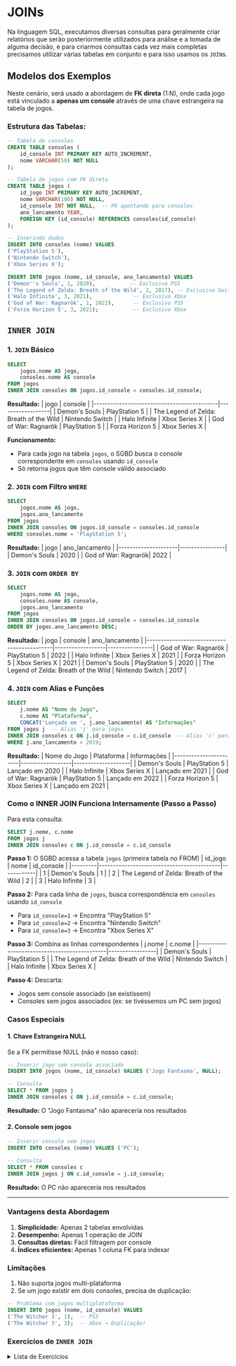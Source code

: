 # JOINs

Na linguagem SQL, executamos diversas consultas para geralmente criar relatórios que serão posteriormente utilizados para análise e a tomada de alguma decisão, e para criarmos consultas cada vez mais completas precisamos utilizar várias tabelas em conjunto e para isso usamos os `JOIN`s.

## Modelos dos Exemplos

Neste cenário, será usado a abordagem de **FK direta** (1:N), onde cada jogo está vinculado a **apenas um console** através de uma chave estrangeira na tabela de jogos.

### Estrutura das Tabelas:
```sql
-- Tabela de consoles
CREATE TABLE consoles (
    id_console INT PRIMARY KEY AUTO_INCREMENT,
    nome VARCHAR(50) NOT NULL
);

-- Tabela de jogos com FK direta
CREATE TABLE jogos (
    id_jogo INT PRIMARY KEY AUTO_INCREMENT,
    nome VARCHAR(100) NOT NULL,
    id_console INT NOT NULL,  -- FK apontando para consoles
    ano_lancamento YEAR,
    FOREIGN KEY (id_console) REFERENCES consoles(id_console)
);

-- Inserindo dados
INSERT INTO consoles (nome) VALUES
('PlayStation 5'),
('Nintendo Switch'),
('Xbox Series X');

INSERT INTO jogos (nome, id_console, ano_lancamento) VALUES
('Demon''s Souls', 1, 2020),           -- Exclusivo PS5
('The Legend of Zelda: Breath of the Wild', 2, 2017), -- Exclusivo Switch
('Halo Infinite', 3, 2021),             -- Exclusivo Xbox
('God of War: Ragnarök', 1, 2022),      -- Exclusivo PS5
('Forza Horizon 5', 3, 2021);           -- Exclusivo Xbox
```

## `INNER JOIN`

### 1. `JOIN` Básico
```sql
SELECT
    jogos.nome AS jogo,
    consoles.nome AS console
FROM jogos
INNER JOIN consoles ON jogos.id_console = consoles.id_console;
```

**Resultado:**
| jogo                                       | console          |
|--------------------------------------------|------------------|
| Demon's Souls                              | PlayStation 5    |
| The Legend of Zelda: Breath of the Wild    | Nintendo Switch  |
| Halo Infinite                              | Xbox Series X    |
| God of War: Ragnarök                       | PlayStation 5    |
| Forza Horizon 5                            | Xbox Series X    |

**Funcionamento:**
- Para cada jogo na tabela `jogos`, o SGBD busca o console correspondente em `consoles` usando `id_console`
- Só retorna jogos que têm console válido associado


### 2. `JOIN` com Filtro `WHERE`
```sql
SELECT
    jogos.nome AS jogo,
    jogos.ano_lancamento
FROM jogos
INNER JOIN consoles ON jogos.id_console = consoles.id_console
WHERE consoles.nome = 'PlayStation 5';
```

**Resultado:**
| jogo                | ano_lancamento |
|---------------------|----------------|
| Demon's Souls       | 2020           |
| God of War: Ragnarök| 2022           |

### 3. `JOIN` com `ORDER BY`
```sql
SELECT
    jogos.nome AS jogo,
    consoles.nome AS console,
    jogos.ano_lancamento
FROM jogos
INNER JOIN consoles ON jogos.id_console = consoles.id_console
ORDER BY jogos.ano_lancamento DESC;
```

**Resultado:**
| jogo                                       | console          | ano_lancamento |
|--------------------------------------------|------------------|----------------|
| God of War: Ragnarök                       | PlayStation 5    | 2022           |
| Halo Infinite                              | Xbox Series X    | 2021           |
| Forza Horizon 5                            | Xbox Series X    | 2021           |
| Demon's Souls                              | PlayStation 5    | 2020           |
| The Legend of Zelda: Breath of the Wild    | Nintendo Switch  | 2017           |

### 4. `JOIN` com Alias e Funções
```sql
SELECT
    j.nome AS "Nome do Jogo",
    c.nome AS "Plataforma",
    CONCAT('Lançado em ', j.ano_lancamento) AS "Informações"
FROM jogos j  -- Alias 'j' para jogos
INNER JOIN consoles c ON j.id_console = c.id_console  -- Alias 'c' para consoles
WHERE j.ano_lancamento > 2019;
```

**Resultado:**
| Nome do Jogo          | Plataforma       | Informações        |
|-----------------------|------------------|--------------------|
| Demon's Souls         | PlayStation 5    | Lançado em 2020    |
| Halo Infinite         | Xbox Series X    | Lançado em 2021    |
| God of War: Ragnarök  | PlayStation 5    | Lançado em 2022    |
| Forza Horizon 5       | Xbox Series X    | Lançado em 2021    |

### Como o INNER JOIN Funciona Internamente (Passo a Passo)

Para esta consulta:
```sql
SELECT j.nome, c.nome
FROM jogos j
INNER JOIN consoles c ON j.id_console = c.id_console
```

**Passo 1:** O SGBD acessa a tabela `jogos` (primeira tabela no FROM)
| id_jogo | nome                                      | id_console |
|---------|-------------------------------------------|------------|
| 1       | Demon's Souls                             | 1          |
| 2       | The Legend of Zelda: Breath of the Wild   | 2          |
| 3       | Halo Infinite                             | 3          |

**Passo 2:** Para cada linha de `jogos`, busca correspondência em `consoles` usando `id_console`
- Para `id_console=1` → Encontra "PlayStation 5"
- Para `id_console=2` → Encontra "Nintendo Switch"
- Para `id_console=3` → Encontra "Xbox Series X"

**Passo 3:** Combina as linhas correspondentes
| j.nome                                      | c.nome          |
|---------------------------------------------|-----------------|
| Demon's Souls                               | PlayStation 5   |
| The Legend of Zelda: Breath of the Wild     | Nintendo Switch |
| Halo Infinite                               | Xbox Series X   |

**Passo 4:** Descarta:
- Jogos sem console associado (se existissem)
- Consoles sem jogos associados (ex: se tivéssemos um PC sem jogos)

### Casos Especiais

#### 1. Chave Estrangeira NULL
Se a FK permitisse NULL (não é nosso caso):
```sql
-- Inserir jogo sem console associado
INSERT INTO jogos (nome, id_console) VALUES ('Jogo Fantasma', NULL);

-- Consulta
SELECT * FROM jogos j
INNER JOIN consoles c ON j.id_console = c.id_console;
```
**Resultado:** O "Jogo Fantasma" não apareceria nos resultados

#### 2. Console sem jogos
```sql
-- Inserir console sem jogos
INSERT INTO consoles (nome) VALUES ('PC');

-- Consulta
SELECT * FROM consoles c
INNER JOIN jogos j ON c.id_console = j.id_console;
```
**Resultado:** O PC não apareceria nos resultados

---

### Vantagens desta Abordagem
1. **Simplicidade:** Apenas 2 tabelas envolvidas
2. **Desempenho:** Apenas 1 operação de JOIN
3. **Consultas diretas:** Fácil filtragem por console
4. **Índices eficientes:** Apenas 1 coluna FK para indexar

### Limitações
1. Não suporta jogos multi-plataforma
2. Se um jogo existir em dois consoles, precisa de duplicação:
```sql
-- Problema com jogos multiplataforma
INSERT INTO jogos (nome, id_console) VALUES
('The Witcher 3', 1),  -- PS5
('The Witcher 3', 3);  -- Xbox → Duplicação!
```

### Exercícios de `INNER JOIN`

<details>
<summary>Lista de Exercícios</summary>

1. Liste o nome do jogo e o nome da franquia correspondente para todos os jogos que possuem franquia associada.
   *(Relacionamento: jogos.id_franquia → franquias.id)*

2. Mostre o nome do jogo junto com o nome do gênero primário para jogos lançados após 2020.
   *(Relacionamento: jogos.id_genero1 → generos.id)*

3. Exiba o nome do jogo, o nome da plataforma e o nome da publicadora para jogos com nota Metascore acima de 90.
   *(Dois JOINs: plataformas + publicadoras)*

4. Liste todos os jogos com seu gênero secundário (se existir), mostrando nome do jogo e nome do gênero.
   *(Relacionamento: jogos.id_genero2 → generos.id)*

5. Mostre nome do jogo, nome da plataforma e data de lançamento para jogos da plataforma "PlayStation 5" ordenados por data.
   *(Relacionamento: jogos.id_plataforma → plataformas.id)*

6. Liste jogos com sua publicadora e franquia, mostrando todos os campos, apenas para jogos com nota IGN maior que 9.0.
   *(Três JOINs: publicadoras + franquias)*

7. Exiba o nome do jogo, nome da publicadora e ano de lançamento para jogos da publicadora "Nintendo" lançados antes de 2010.
   *(Relacionamento: jogos.id_publicadora → publicadoras.id)*

8. Mostre todos os jogos do gênero primário "RPG" com seu nome e data de lançamento, ordenados por nota Metascore decrescente.
   *(Relacionamento: jogos.id_genero1 → generos.id)*

9. Liste nome do jogo, nome do gênero primário e nome do gênero secundário para jogos que possuem ambos os gêneros definidos.
   *(Dois JOINs com a mesma tabela generos)*

10. Exiba jogos multiplayer (4+ jogadores) mostrando nome do jogo, nome da plataforma e quantidade de jogadores.
    *(Relacionamento: jogos.id_plataforma → plataformas.id)*

11. Mostre nome do jogo, nome da franquia e nota IGN para jogos da franquia "The Legend of Zelda".
    *(Relacionamento: jogos.id_franquia → franquias.id)*

12. Liste jogos sem franquia associada, mostrando nome do jogo, gênero primário e plataforma.
    *(Dois JOINs: generos + plataformas)*

13. Exiba o nome do jogo, nome da publicadora e diferença em anos entre data de lançamento e hoje.
    *(Relacionamento: jogos.id_publicadora → publicadoras.id)*

14. Mostre os 10 jogos mais recentes da plataforma "PC" com seu nome e data de lançamento.
    *(Relacionamento: jogos.id_plataforma → plataformas.id)*

15. Liste jogos com mesmo gênero primário e secundário, mostrando nome do jogo e nome do gênero.
    *(Self-join implícito com generos)*

16. Exiba nome do jogo, nome da plataforma e nome da publicadora para jogos onde publicadora e plataforma têm o mesmo nome (ex: Nintendo).
    *(Dois JOINs com condição adicional)*

17. Mostre jogos com nota Metascore e nota IGN, exibindo nome do jogo, nome da franquia e diferença entre as notas.
    *(Relacionamento: jogos.id_franquia → franquias.id)*

18. Liste jogos do gênero secundário "Ação" com nome do jogo, nome do gênero primário e plataforma.
    *(Dois JOINs: generos para gênero1 + generos para gênero2)*

19. Exiba a contagem de jogos por publicadora, mostrando nome da publicadora e total de jogos.
    *(Relacionamento: jogos.id_publicadora → publicadoras.id)*

20. Mostre nome do jogo, nome da plataforma e trimestre de lançamento para jogos com menos de 2 jogadores.
    *(Relacionamento: jogos.id_plataforma → plataformas.id)*

</details>
